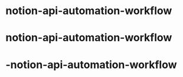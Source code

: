 # notion-api-automation-workflow
# notion-api-automation-workflow
# -notion-api-automation-workflow
